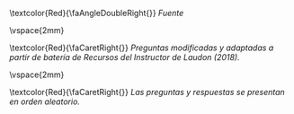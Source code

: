 
\textcolor{Red}{\faAngleDoubleRight{}} *Fuente*

\vspace{2mm}

\textcolor{Red}{\faCaretRight{}} *Preguntas modificadas y adaptadas a partir de batería de Recursos del Instructor de Laudon (2018).*


\vspace{2mm}

\textcolor{Red}{\faCaretRight{}} *Las preguntas y respuestas se presentan en orden aleatorio.*

